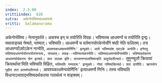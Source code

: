 ```yaml
---
index:  2.3.80
vrittiindex:  620
sutra:  अकेनोर्भविष्यदाधमण्र्ययोः
vritti:  balamanorama 
---
```


अकेनोर्भविष्य। नेत्यनुवर्तते। अकश्च इन् च तयोरिति विग्रहः। भविष्यच्च आधमर्ण्यं च तयोरिति द्वन्द्वः। यथासङ्ख्यं नेष्यते, भाष्यात्। भविष्यति। आधमर्ण्ये च वर्तमानयोरकेनोर्योगे षष्ठी नेति फलितम्। तत्र आधमर्ण्यांऽशोऽकेन नान्वेति, `आवश्यकाधमण्र्ययोर्णिनिः' इत्युक्तेः। अतो भविष्यदंश एवाऽके अन्वेति। इनेस्तु भविष्यदाधमर्ण्ययोरुभयोरप्यन्वयः, संभवात्। तदाह--भविष्यत्यकस्येति। भविष्यदाधमर्ण्यार्थेनश्चेति। भविष्यदर्थकस्य आधमर्ण्यार्थकस्य चेन इत्यर्थः। सतः पालक इति। सज्जनान्पालयिष्यन्हरिः प्रादुर्भवतीत्यर्थः। `तुमुन्ण्वुलौ क्रियायां क्रियार्थाया'मिति भविष्यति विहितः, `भविष्यति गम्यादयः' इत्युक्तेः। गोष्ठं गमिष्यन्नित्यर्थः। शतं दायीति। ऋणत्वेन गृहीतं शतं प्रत्यर्पयतीत्यर्थः। `आवश्यकाधर्मण्ययोर्णिनिः' इत्याधमर्ण्ये णिनिः। तस्य भविष्यति विधानाऽभावाद्भविष्यदर्थकतया गतार्थत्वं न शङ्क्यम्। 


